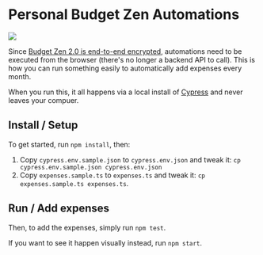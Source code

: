 # Personal Budget Zen Automations

[![](https://github.com/BrunoBernardino/budgetzen-automations/workflows/Run%20Prettier/badge.svg)](https://github.com/BrunoBernardino/budgetzen-automations/actions?workflow=Run+Prettier)

Since [Budget Zen 2.0 is end-to-end encrypted](https://budgetzen.net), automations need to be executed from the browser (there's no longer a backend API to call). This is how you can run something easily to automatically add expenses every month.

When you run this, it all happens via a local install of [Cypress](https://cypress.io) and never leaves your compuer.

## Install / Setup

To get started, run `npm install`, then:

1. Copy `cypress.env.sample.json` to `cypress.env.json` and tweak it: `cp cypress.env.sample.json cypress.env.json`
2. Copy `expenses.sample.ts` to `expenses.ts` and tweak it: `cp expenses.sample.ts expenses.ts`.

## Run / Add expenses

Then, to add the expenses, simply run `npm test`.

If you want to see it happen visually instead, run `npm start`.
